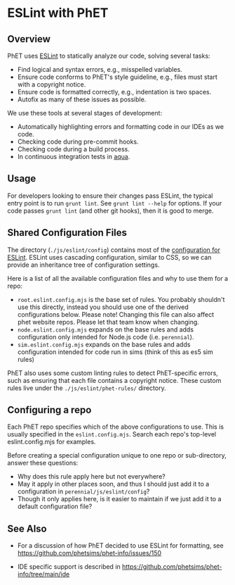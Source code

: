 # ESLint with PhET

## Overview

PhET uses [ESLint](https://eslint.org/) to statically analyze our code, solving several tasks:

- Find logical and syntax errors, e.g., misspelled variables.
- Ensure code conforms to PhET's style guideline, e.g., files must start with a copyright notice.
- Ensure code is formatted correctly, e.g., indentation is two spaces.
- Autofix as many of these issues as possible.

We use these tools at several stages of development:

- Automatically highlighting errors and formatting code in our IDEs as we code.
- Checking code during pre-commit hooks.
- Checking code during a build process.
- In continuous integration tests in [aqua](https://github.com/phetsims/aqua).

## Usage

For developers looking to ensure their changes pass ESLint, the typical entry point is to run `grunt lint`.
See `grunt lint --help` for options. If your code passes `grunt lint` (and other git hooks), then it is good to
merge.

## Shared Configuration Files

The directory (`./js/eslint/config`) contains most of the
[configuration for ESLint](https://eslint.org/docs/user-guide/configuring/). ESLint uses cascading configuration,
similar to CSS, so we can provide an inheritance tree of configuration settings.

Here is a list of all the available configuration files and why to use them for a repo:

- `root.eslint.config.mjs` is the base set of rules. You probably shouldn't use this directly, instead you should use one of the
  derived configurations below. Please note! Changing this file can also affect phet website repos. Please let that team
  know when changing.
- `node.eslint.config.mjs` expands on the base rules and adds configuration only intended for Node.js code (i.e. `perennial`).
- `sim.eslint.config.mjs` expands on the base rules and adds configuration intended for code run in sims (think of this as es5
  sim rules)

PhET also uses some custom linting rules to detect PhET-specific errors, such as ensuring that each file contains a
copyright notice. These custom rules live under the `./js/eslint/phet-rules/` directory.

## Configuring a repo

Each PhET repo specifies which of the above configurations to use. This is usually specified in the `eslint.config.mjs`. 
Search each repo's top-level eslint.config.mjs for examples.

Before creating a special configuration unique to one repo or sub-directory, answer these questions:

- Why does this rule apply here but not everywhere?
- May it apply in other places soon, and thus I should just add it to a configuration in `perennial/js/eslint/config`?
- Though it only applies here, is it easier to maintain if we just add it to a default configuration file?

## See Also

- For a discussion of how PhET decided to use ESLint for formatting, see
  https://github.com/phetsims/phet-info/issues/150

- IDE specific support is described in https://github.com/phetsims/phet-info/tree/main/ide
